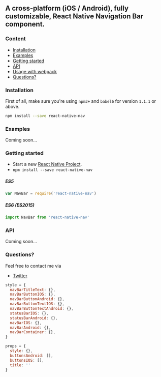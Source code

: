 ## A cross-platform (iOS / Android), fully customizable, React Native Navigation Bar component.

### Content
- [Installation](#installation)
- [Examples](#examples)
- [Getting started](#getting-started)
- [API](#api)
- [Usage with webpack](#usage-with-webpack)
- [Questions?](#questions)

### Installation
First of all, make sure you're using `npm3+` and `babel6` for version `1.1.1` or above.

```bash
npm install --save react-native-nav
```

### Examples

Coming soon...

### Getting started

  - Start a new [React Native Project](https://facebook.github.io/react-native/docs/getting-started.html#content).
  - `npm install --save react-native-nav`

##### ES5

```javascript
var NavBar = require('react-native-nav')
```

##### ES6 (ES2015)

```javascript
import NavBar from 'react-native-nav'
```

### API

Coming soon...

### Questions?
Feel free to contact me via
- [Twitter](https://twitter.com/jineshshah36)

```javascript
style = {
  navBarTitleText: {},
  navBarButtonIOS: {},
  navBarButtonAndroid: {},
  navBarButtonTextIOS: {},
  navBarButtonTextAndroid: {},
  statusBarIOS: {},
  statusBarAndroid: {},
  navBarIOS: {},
  navBarAndroid: {},
  navBarContainer: {},
}
```

```javascript
props = {
  style: {},
  buttonsAndroid: [],
  buttonsIOS: [],
  title: ''
}
```
